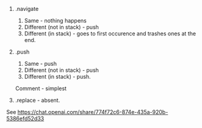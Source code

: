 1. .navigate
   1. Same - nothing happens
   2. Different (not in stack) - push
   3. Different (in stack) - goes to first occurence and trashes ones at the end.
2. .push

   1. Same - push
   2. Different (not in stack) - push
   3. Different (in stack) - push.

   Comment - simplest

3. .replace - absent.

See https://chat.openai.com/share/774f72c6-874e-435a-920b-5386efd52d33
